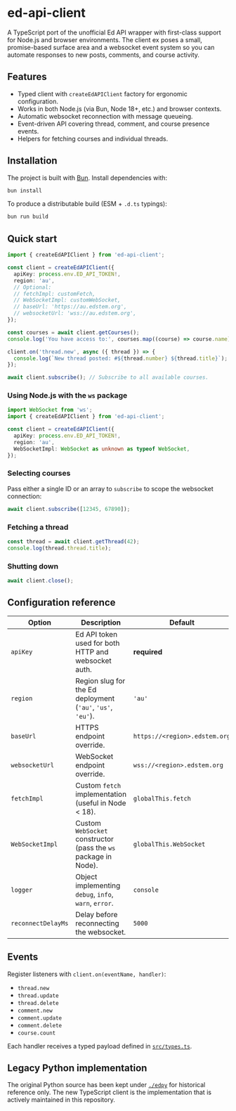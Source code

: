 # ed-api-client

A TypeScript port of the unofficial Ed API wrapper with first-class support for Node.js and browser environments. The client ex
poses a small, promise-based surface area and a websocket event system so you can automate responses to new posts, comments, and
course activity.

## Features
- Typed client with `createEdAPIClient` factory for ergonomic configuration.
- Works in both Node.js (via Bun, Node 18+, etc.) and browser contexts.
- Automatic websocket reconnection with message queueing.
- Event-driven API covering thread, comment, and course presence events.
- Helpers for fetching courses and individual threads.

## Installation
The project is built with [Bun](https://bun.sh/). Install dependencies with:

```bash
bun install
```

To produce a distributable build (ESM + `.d.ts` typings):

```bash
bun run build
```

## Quick start
```ts
import { createEdAPIClient } from 'ed-api-client';

const client = createEdAPIClient({
  apiKey: process.env.ED_API_TOKEN!,
  region: 'au',
  // Optional:
  // fetchImpl: customFetch,
  // WebSocketImpl: customWebSocket,
  // baseUrl: 'https://au.edstem.org',
  // websocketUrl: 'wss://au.edstem.org',
});

const courses = await client.getCourses();
console.log('You have access to:', courses.map((course) => course.name));

client.on('thread.new', async ({ thread }) => {
  console.log(`New thread posted: #${thread.number} ${thread.title}`);
});

await client.subscribe(); // Subscribe to all available courses.
```

### Using Node.js with the `ws` package
```ts
import WebSocket from 'ws';
import { createEdAPIClient } from 'ed-api-client';

const client = createEdAPIClient({
  apiKey: process.env.ED_API_TOKEN!,
  region: 'au',
  WebSocketImpl: WebSocket as unknown as typeof WebSocket,
});
```

### Selecting courses
Pass either a single ID or an array to `subscribe` to scope the websocket connection:

```ts
await client.subscribe([12345, 67890]);
```

### Fetching a thread
```ts
const thread = await client.getThread(42);
console.log(thread.thread.title);
```

### Shutting down
```ts
await client.close();
```

## Configuration reference
| Option | Description | Default |
| --- | --- | --- |
| `apiKey` | Ed API token used for both HTTP and websocket auth. | **required** |
| `region` | Region slug for the Ed deployment (`'au'`, `'us'`, `'eu'`). | `'au'` |
| `baseUrl` | HTTPS endpoint override. | `https://<region>.edstem.org` |
| `websocketUrl` | WebSocket endpoint override. | `wss://<region>.edstem.org` |
| `fetchImpl` | Custom `fetch` implementation (useful in Node < 18). | `globalThis.fetch` |
| `WebSocketImpl` | Custom `WebSocket` constructor (pass the `ws` package in Node). | `globalThis.WebSocket` |
| `logger` | Object implementing `debug`, `info`, `warn`, `error`. | `console` |
| `reconnectDelayMs` | Delay before reconnecting the websocket. | `5000` |

## Events
Register listeners with `client.on(eventName, handler)`:

- `thread.new`
- `thread.update`
- `thread.delete`
- `comment.new`
- `comment.update`
- `comment.delete`
- `course.count`

Each handler receives a typed payload defined in [`src/types.ts`](./src/types.ts).

## Legacy Python implementation
The original Python source has been kept under [`./edpy`](./edpy) for historical reference only. The new TypeScript client is the
implementation that is actively maintained in this repository.
